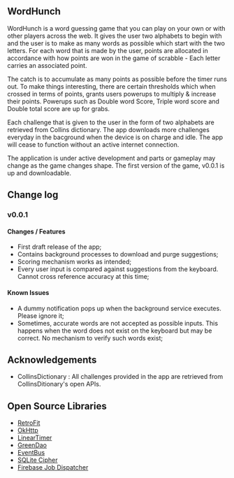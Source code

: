 ## WordHunch ##

WordHunch is a word guessing game that you can play on your own or with other players across the web. It gives the user two alphabets to begin with and the user is to make as many words as possible which start with the two letters. For each word that is made by the user, points are allocated in accordance with how points are won in the game of scrabble - Each letter carries an associated point.

The catch is to accumulate as many points as possible before the timer runs out. To make things interesting, there are certain thresholds which when crossed in terms of points, grants users powerups to multiply & increase their points. Powerups such as Double word Score, Triple word score and Double total score are up for grabs. 

Each challenge that is given to the user in the form of two alphabets are retrieved from Collins dictionary. The app downloads more challenges everyday in the bacground when the device is on charge and idle. The app will cease to function without an active internet connection.

The application is under active development and parts or gameplay may change as the game changes shape. The first version of the game, v0.0.1 is up and downloadable.

## Change log ##

### v0.0.1 ###
#### Changes / Features ####
* First draft release of the app;
* Contains background processes to download and purge suggestions;
* Scoring mechanism works as intended;
* Every user input is compared against suggestions from the keyboard. Cannot cross reference accuracy at this time;

#### Known Issues ###
* A dummy notification pops up when the background service executes. Please ignore it;
* Sometimes, accurate words are not accepted as possible inputs. This happens when the word does not exist on the keyboard but may be correct. No mechanism to verify such words exist;

## Acknowledgements ##

* CollinsDictionary : All challenges provided in the app are retrieved from CollinsDitionary's open APIs.

## Open Source Libraries ##
* [RetroFit](https://github.com/square/retrofit)
* [OkHttp](https://github.com/square/okhttp)
* [LinearTimer](https://github.com/krtkush/LinearTimer)
* [GreenDao](https://github.com/greenrobot/greenDAO)
* [EventBus](https://github.com/greenrobot/EventBus)
* [SQLite Cipher](https://github.com/sqlcipher/sqlcipher)
* [Firebase Job Dispatcher](https://github.com/firebase/firebase-jobdispatcher-android)
